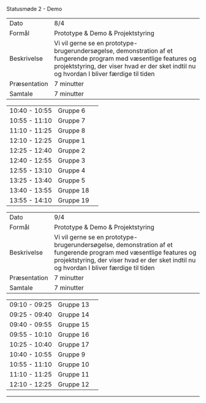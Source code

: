 Statusmøde 2 - Demo 

|               |               |
| ------------- | ------------- |
| Dato          | 8/4           |
| Formål        | Prototype & Demo & Projektstyring  |
| Beskrivelse   | Vi vil gerne se en prototype-brugerundersøgelse, demonstration af et fungerende program med væsentlige features og projektstyring, der viser hvad er der sket indtil nu og hvordan I bliver færdige til tiden |  
| Præsentation  | 7 minutter    |
| Samtale       | 7 minutter    |

|               |           |              |
|---------------|-----------|--------------|
| 10:40 - 10:55 | Gruppe 6  |  |
| 10:55 - 11:10 | Gruppe 7  |  |
| 11:10 - 11:25 | Gruppe 8  |  |
| 12:10 - 12:25 | Gruppe 1  |  |
| 12:25 - 12:40 | Gruppe 2 	|  |
| 12:40 - 12:55 | Gruppe 3 	|  |
| 12:55 - 13:10 | Gruppe 4 	|  |
| 13:25 - 13:40 | Gruppe 5  |  |
| 13:40 - 13:55 | Gruppe 18 |  |
| 13:55 - 14:10 | Gruppe 19 |  |



|               |               |
| ------------- | ------------- |
| Dato          | 9/4           |
| Formål        | Prototype & Demo & Projektstyring  |
| Beskrivelse   | Vi vil gerne se en prototype-brugerundersøgelse, demonstration af et fungerende program med væsentlige features og projektstyring, der viser hvad er der sket indtil nu og hvordan I bliver færdige til tiden |  
| Præsentation  | 7 minutter    |
| Samtale       | 7 minutter    |

|               |           |              |
|---------------|-----------|--------------|
| 09:10 - 09:25 | Gruppe 13 |  |
| 09:25 - 09:40 | Gruppe 14 |  |
| 09:40 - 09:55 | Gruppe 15 |  |
| 09:55 - 10:10 | Gruppe 16 |  |
| 10:25 - 10:40 | Gruppe 17 |  |
| 10:40 - 10:55 | Gruppe 9  |  |
| 10:55 - 11:10 | Gruppe 10 |  |
| 11:10 - 11:25 | Gruppe 11 |  |
| 12:10 - 12:25 | Gruppe 12 |  |



































































































































































































































































































































































































































































































































































































































































































































































































































































































































































































--------------------------------------------------------------------------------------------------------
